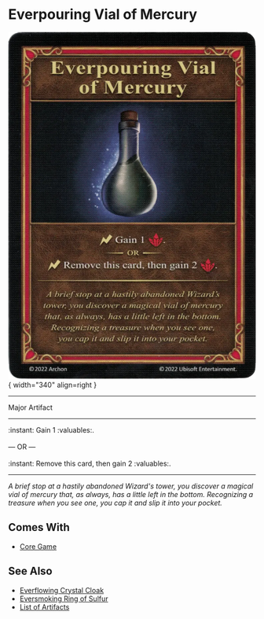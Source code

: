 # Everpouring Vial of Mercury

![Everpouring Vial of Mercury](../assets/artifacts_major-everpouring_vial_of_mercury.webp){ width="340" align=right }
___
Major Artifact
___
:instant: Gain 1 :valuables:.<br><br>— OR —<br><br>:instant: Remove this card, then gain 2 :valuables:.
___
*A brief stop at a hastily abandoned Wizard's tower, you discover a magical vial of mercury that, as always, has a little left in the bottom. Recognizing a treasure when you see one, you cap it and slip it into your pocket.*


## Comes With

- [Core Game](../content.md)


## See Also

- [Everflowing Crystal Cloak](everflowing_crystal_cloak.md)
- [Eversmoking Ring of Sulfur](eversmoking_ring_of_sulfur.md)
- [List of Artifacts](../artifacts.md)
